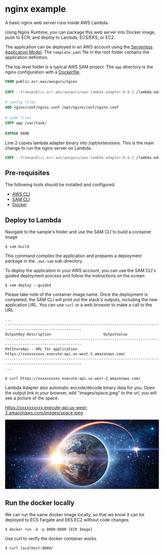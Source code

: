 # nginx example

A basic nginx web server runs inside AWS Lambda.

Using Nginx Runtime, you can package this web server into Docker image, push to ECR, and deploy to Lambda, ECS/EKS, or
EC2.

The application can be deployed in an AWS account using
the [Serverless Application Model](https://github.com/awslabs/serverless-application-model). The `template.yaml` file in
the root folder contains the application definition.

The top level folder is a typical AWS SAM project. The `app` directory is the nginx configuration with
a [Dockerfile](Dockerfile).

```dockerfile
FROM public.ecr.aws/awsguru/nginx

COPY --from=public.ecr.aws/awsguru/aws-lambda-adapter:0.6.2 /lambda-adapter /opt/extensions/lambda-adapter

# config files
ADD nginx/conf/nginx.conf /opt/nginx/conf/nginx.conf

# code files
COPY app /var/task/

EXPOSE 8080
```

Line 2 copies lambda adapter binary into /opt/extensions. This is the main change to run the nginx server on Lambda.

```dockerfile
COPY --from=public.ecr.aws/awsguru/aws-lambda-adapter:0.6.2 /lambda-adapter /opt/extensions/lambda-adapter
```

## Pre-requisites

The following tools should be installed and configured.

* [AWS CLI](https://aws.amazon.com/cli/)
* [SAM CLI](https://github.com/awslabs/aws-sam-cli)
* [Docker](https://www.docker.com/products/docker-desktop)

## Deploy to Lambda

Navigate to the sample's folder and use the SAM CLI to build a container image

```shell
$ sam build
```

This command compiles the application and prepares a deployment package in the `.aws-sam` sub-directory.

To deploy the application in your AWS account, you can use the SAM CLI's guided deployment process and follow the
instructions on the screen

```shell
$ sam deploy --guided
```

Please take note of the container image name.
Once the deployment is completed, the SAM CLI will print out the stack's outputs, including the new application URL. You
can use `curl` or a web browser to make a call to the URL

```shell
...
---------------------------------------------------------------------------------------------------------
OutputKey-Description                        OutputValue
---------------------------------------------------------------------------------------------------------
PetStoreApi - URL for application            https://xxxxxxxxxx.execute-api.us-west-2.amazonaws.com/
---------------------------------------------------------------------------------------------------------
...

$ curl https://xxxxxxxxxx.execute-api.us-west-2.amazonaws.com/
```

Lambda Adapter also automatic encode/decode binary data for you. Open the output link in your browser, add "images/space.jpeg" to the url, you will see a picture of the space.

https://xxxxxxxxxx.execute-api.us-west-2.amazonaws.com/images/space.jpeg

![space](app/public/images/space.jpeg)

## Run the docker locally

We can run the same docker image locally, so that we know it can be deployed to ECS Fargate and EKS EC2 without code
changes.

```shell
$ docker run -d -p 8080:8080 {ECR Image}
```

Use curl to verify the docker container works.

```shell
$ curl localhost:8080/ 
```
